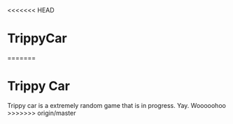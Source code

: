 <<<<<<< HEAD
# TrippyCar
=======
<h1>Trippy Car</h1>
Trippy car is a extremely random game that is in progress. Yay. Wooooohoo
>>>>>>> origin/master
